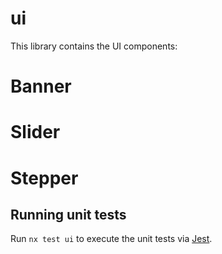 # ui

This library contains the UI components:

# Banner
# Slider
# Stepper

## Running unit tests

Run `nx test ui` to execute the unit tests via [Jest](https://jestjs.io).

